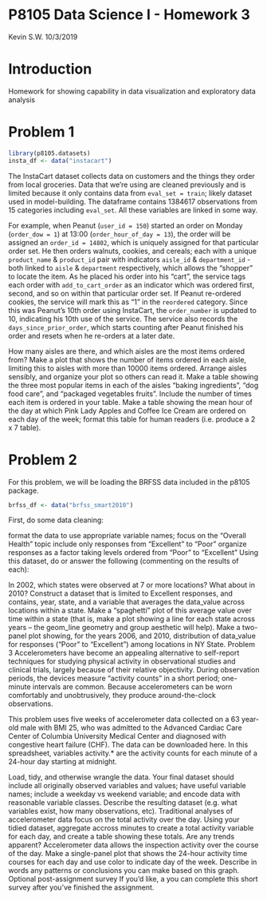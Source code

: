 P8105 Data Science I - Homework 3
================
Kevin S.W.
10/3/2019

# Introduction

Homework for showing capability in data visualization and exploratory
data analysis

# Problem 1

``` r
library(p8105.datasets)
insta_df <- data("instacart")
```

The InstaCart dataset collects data on customers and the things they
order from local groceries. Data that we’re using are cleaned previously
and is limited because it only contains data from `eval_set = train`;
likely dataset used in model-building. The dataframe contains 1384617
observations from 15 categories including `eval_set`. All these
variables are linked in some way.

For example, when Peanut (`user_id = 150`) started an order on Monday
(`order_dow = 1`) at 13:00 (`order_hour_of_day = 13`), the order will be
assigned an `order_id = 14802`, which is uniquely assigned for that
particular order set. He then orders walnuts, cookies, and cereals; each
with a unique `product_name` & `product_id` pair with indicators
`aisle_id` & `department_id` - both linked to `aisle` & `department`
respectively, which allows the “shopper” to locate the item. As he
placed his order into his “cart”, the service tags each order with
`add_to_cart_order` as an indicator which was ordered first, second, and
so on within that particular order set. If Peanut re-ordered cookies,
the service will mark this as “1” in the `reordered` category. Since
this was Peanut’s 10th order using InstaCart, the `order_number` is
updated to 10, indicating his 10th use of the service. The service also
records the `days_since_prior_order`, which starts counting after Peanut
finished his order and resets when he re-orders at a later date.

How many aisles are there, and which aisles are the most items ordered
from? Make a plot that shows the number of items ordered in each aisle,
limiting this to aisles with more than 10000 items ordered. Arrange
aisles sensibly, and organize your plot so others can read it. Make a
table showing the three most popular items in each of the aisles “baking
ingredients”, “dog food care”, and “packaged vegetables fruits”. Include
the number of times each item is ordered in your table. Make a table
showing the mean hour of the day at which Pink Lady Apples and Coffee
Ice Cream are ordered on each day of the week; format this table for
human readers (i.e. produce a 2 x 7 table).

# Problem 2

For this problem, we will be loading the BRFSS data included in the
p8105 package.

``` r
brfss_df <- data("brfss_smart2010")
```

First, do some data cleaning:

format the data to use appropriate variable names; focus on the “Overall
Health” topic include only responses from “Excellent” to “Poor” organize
responses as a factor taking levels ordered from “Poor” to “Excellent”
Using this dataset, do or answer the following (commenting on the
results of each):

In 2002, which states were observed at 7 or more locations? What about
in 2010? Construct a dataset that is limited to Excellent responses, and
contains, year, state, and a variable that averages the data\_value
across locations within a state. Make a “spaghetti” plot of this average
value over time within a state (that is, make a plot showing a line for
each state across years – the geom\_line geometry and group aesthetic
will help). Make a two-panel plot showing, for the years 2006, and 2010,
distribution of data\_value for responses (“Poor” to “Excellent”) among
locations in NY State. Problem 3 Accelerometers have become an appealing
alternative to self-report techniques for studying physical activity in
observational studies and clinical trials, largely because of their
relative objectivity. During observation periods, the devices measure
“activity counts” in a short period; one-minute intervals are common.
Because accelerometers can be worn comfortably and unobtrusively, they
produce around-the-clock observations.

This problem uses five weeks of accelerometer data collected on a 63
year-old male with BMI 25, who was admitted to the Advanced Cardiac Care
Center of Columbia University Medical Center and diagnosed with
congestive heart failure (CHF). The data can be downloaded here. In this
spreadsheet, variables activity.\* are the activity counts for each
minute of a 24-hour day starting at midnight.

Load, tidy, and otherwise wrangle the data. Your final dataset should
include all originally observed variables and values; have useful
variable names; include a weekday vs weekend variable; and encode data
with reasonable variable classes. Describe the resulting dataset
(e.g. what variables exist, how many observations, etc). Traditional
analyses of accelerometer data focus on the total activity over the day.
Using your tidied dataset, aggregate accross minutes to create a total
activity variable for each day, and create a table showing these totals.
Are any trends apparent? Accelerometer data allows the inspection
activity over the course of the day. Make a single-panel plot that shows
the 24-hour activity time courses for each day and use color to indicate
day of the week. Describe in words any patterns or conclusions you can
make based on this graph. Optional post-assignment survey If you’d like,
a you can complete this short survey after you’ve finished the
assignment.
